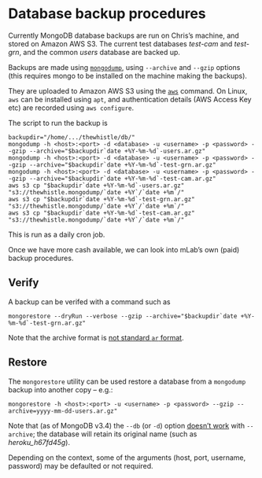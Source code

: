 Database backup procedures
==========================

Currently MongoDB database backups are run on Chris’s machine, and stored on Amazon AWS S3.
The current test databases *test-cam* and *test-grn*, and the common *users* database are backed up.

Backups are made using [`mongodump`](https://docs.mongodb.com/manual/tutorial/backup-and-restore-tools/),
using `--archive` and `--gzip` options (this requires mongo to be installed on the machine making
the backups).

They are uploaded to Amazon AWS S3 using the [`aws`](https://aws.amazon.com/cli)
command. On Linux, `aws` can be installed using `apt`, and authentication details (AWS Access Key
etc) are recorded using `aws configure`.

The script to run the backup is

    backupdir="/home/.../thewhistle/db/"
    mongodump -h <host>:<port> -d <database> -u <username> -p <password> --gzip --archive="$backupdir`date +%Y-%m-%d`-users.ar.gz"
    mongodump -h <host>:<port> -d <database> -u <username> -p <password> --gzip --archive="$backupdir`date +%Y-%m-%d`-test-grn.ar.gz"
    mongodump -h <host>:<port> -d <database> -u <username> -p <password> --gzip --archive="$backupdir`date +%Y-%m-%d`-test-cam.ar.gz"
    aws s3 cp "$backupdir`date +%Y-%m-%d`-users.ar.gz"    "s3://thewhistle.mongodump/`date +%Y`/`date +%m`/"
    aws s3 cp "$backupdir`date +%Y-%m-%d`-test-grn.ar.gz" "s3://thewhistle.mongodump/`date +%Y`/`date +%m`/"
    aws s3 cp "$backupdir`date +%Y-%m-%d`-test-cam.ar.gz" "s3://thewhistle.mongodump/`date +%Y`/`date +%m`/"

This is run as a daily cron job.

Once we have more cash available, we can look into mLab’s own (paid) backup procedures.

Verify
------

A backup can be verifed with a command such as

    mongorestore --dryRun --verbose --gzip --archive="$backupdir`date +%Y-%m-%d`-test-grn.ar.gz"

Note that the archive format is [not standard `ar` format](https://stackoverflow.com/questions/37994743).

Restore
-------

The `mongorestore` utility can be used restore a database from a `mongodump` backup into another
copy – e.g.:

    mongorestore -h <host>:<port> -u <username> -p <password> --gzip --archive=yyyy-mm-dd-users.ar.gz"

Note that (as of MongoDB v3.4) the `--db` (or `-d`) option [doesn’t work](https://jira.mongodb.org/browse/TOOLS-1073)
with `--archive`; the database will retain its original name (such as *heroku_h67fd45g*).

Depending on the context, some of the arguments (host, port, username, password) may be defaulted or
not required.
